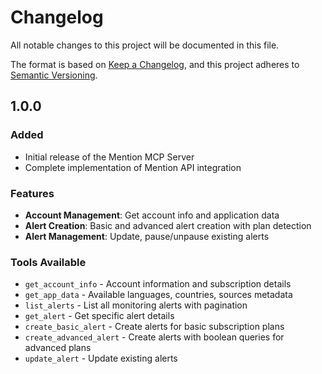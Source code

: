 # Changelog

All notable changes to this project will be documented in this file.

The format is based on [Keep a Changelog](https://keepachangelog.com/en/1.0.0/),
and this project adheres to [Semantic Versioning](https://semver.org/spec/v2.0.0.html).

## 1.0.0

### Added
- Initial release of the Mention MCP Server
- Complete implementation of Mention API integration

### Features
- **Account Management**: Get account info and application data
- **Alert Creation**: Basic and advanced alert creation with plan detection
- **Alert Management**: Update, pause/unpause existing alerts

### Tools Available
- `get_account_info` - Account information and subscription details
- `get_app_data` - Available languages, countries, sources metadata
- `list_alerts` - List all monitoring alerts with pagination
- `get_alert` - Get specific alert details
- `create_basic_alert` - Create alerts for basic subscription plans
- `create_advanced_alert` - Create alerts with boolean queries for advanced plans
- `update_alert` - Update existing alerts
